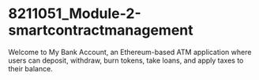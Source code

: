 # 8211051_Module-2-smartcontractmanagement
Welcome to My Bank Account, an Ethereum-based ATM application where users can deposit, withdraw, burn tokens, take loans, and apply taxes to their balance.
